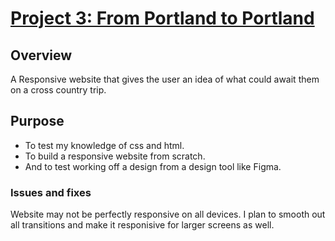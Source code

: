 # [Project 3: From Portland to Portland](https://braxtontr1.github.io/web_project_3/)

## Overview

A Responsive website that gives the user an idea of what could await them on a cross country trip.

## Purpose

* To test my knowledge of css and html.
* To build a responsive website from scratch.
* And to test working off a design from a design tool like Figma.

### Issues and fixes

Website may not be perfectly responsive on all devices. I plan to smooth out all transitions and make it responisive for larger screens as well.